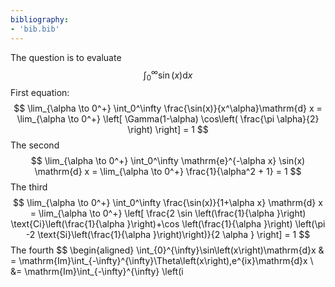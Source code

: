 ```yaml
---
bibliography:
- 'bib.bib'
---
```

The question is to evaluate
$$
\int_0^\infty\sin(x) \mathrm{d}x
$$
First equation:
$$
\lim_{\alpha \to 0^+} \int_0^\infty \frac{\sin(x)}{x^\alpha}\mathrm{d} x = \lim_{\alpha \to 0^+} \left[ \Gamma(1-\alpha) \cos\left( \frac{\pi \alpha}{2} \right) \right] = 1
$$
The second 
$$
\lim_{\alpha \to 0^+} \int_0^\infty \mathrm{e}^{-\alpha x} \sin(x) \mathrm{d} x = \lim_{\alpha \to 0^+} \frac{1}{\alpha^2 + 1}  = 1
$$
The third
$$
\lim_{\alpha \to 0^+} \int_0^\infty \frac{\sin(x)}{1+\alpha x} \mathrm{d} x = 
   \lim_{\alpha \to 0^+} \left[ \frac{2 \sin \left(\frac{1}{\alpha }\right) \text{Ci}\left(\frac{1}{\alpha
   }\right)+\cos \left(\frac{1}{\alpha }\right) \left(\pi -2
   \text{Si}\left(\frac{1}{\alpha }\right)\right)}{2 \alpha } \right]  = 1
$$
The fourth
$$
\begin{aligned}
\int_{0}^{\infty}\sin\left(x\right)\mathrm{d}x
& = \mathrm{Im}\int_{-\infty}^{\infty}\Theta\left(x\right)\,e^{ix}\mathrm{d}x \\
&= \mathrm{Im}\int_{-\infty}^{\infty}
\left(i